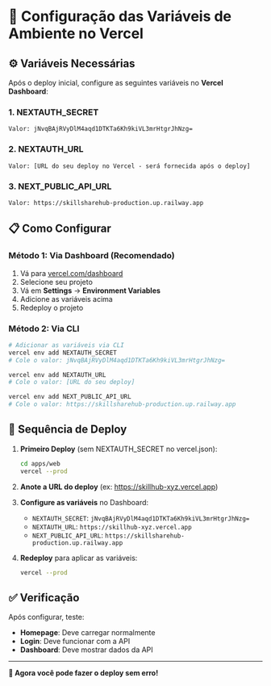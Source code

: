 # 🔧 Configuração das Variáveis de Ambiente no Vercel

## ⚙️ Variáveis Necessárias

Após o deploy inicial, configure as seguintes variáveis no **Vercel Dashboard**:

### 1. NEXTAUTH_SECRET

```
Valor: jNvqBAjRVyDlM4aqd1DTKTa6Kh9kiVL3mrHtgrJhNzg=
```

### 2. NEXTAUTH_URL

```
Valor: [URL do seu deploy no Vercel - será fornecida após o deploy]
```

### 3. NEXT_PUBLIC_API_URL

```
Valor: https://skillsharehub-production.up.railway.app
```

## 📋 Como Configurar

### Método 1: Via Dashboard (Recomendado)

1. Vá para [vercel.com/dashboard](https://vercel.com/dashboard)
2. Selecione seu projeto
3. Vá em **Settings** → **Environment Variables**
4. Adicione as variáveis acima
5. Redeploy o projeto

### Método 2: Via CLI

```bash
# Adicionar as variáveis via CLI
vercel env add NEXTAUTH_SECRET
# Cole o valor: jNvqBAjRVyDlM4aqd1DTKTa6Kh9kiVL3mrHtgrJhNzg=

vercel env add NEXTAUTH_URL
# Cole o valor: [URL do seu deploy]

vercel env add NEXT_PUBLIC_API_URL
# Cole o valor: https://skillsharehub-production.up.railway.app
```

## 🚀 Sequência de Deploy

1. **Primeiro Deploy** (sem NEXTAUTH_SECRET no vercel.json):

   ```bash
   cd apps/web
   vercel --prod
   ```

2. **Anote a URL do deploy** (ex: https://skillhub-xyz.vercel.app)

3. **Configure as variáveis** no Dashboard:
   - `NEXTAUTH_SECRET`: `jNvqBAjRVyDlM4aqd1DTKTa6Kh9kiVL3mrHtgrJhNzg=`
   - `NEXTAUTH_URL`: `https://skillhub-xyz.vercel.app`
   - `NEXT_PUBLIC_API_URL`: `https://skillsharehub-production.up.railway.app`

4. **Redeploy** para aplicar as variáveis:
   ```bash
   vercel --prod
   ```

## ✅ Verificação

Após configurar, teste:

- **Homepage**: Deve carregar normalmente
- **Login**: Deve funcionar com a API
- **Dashboard**: Deve mostrar dados da API

---

**🎯 Agora você pode fazer o deploy sem erro!**
